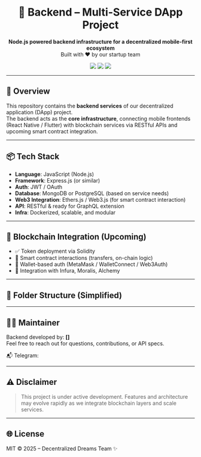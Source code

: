 <h1 align="center">🚀 Backend – Multi-Service DApp Project</h1>
<p align="center">
  <strong>Node.js powered backend infrastructure for a decentralized mobile-first ecosystem</strong><br/>
  Built with ❤️ by our startup team
</p>

<div align="center">
  <img src="https://img.shields.io/badge/Node.js-%23339933?style=for-the-badge&logo=node.js&logoColor=white"/>
  <img src="https://img.shields.io/badge/Web3.js-Ethereum-blueviolet?style=for-the-badge"/>
  <img src="https://img.shields.io/badge/API-RESTful%20/GraphQL-lightgrey?style=for-the-badge"/>
</div>

---

## 🧠 Overview

This repository contains the **backend services** of our decentralized application (DApp) project.  
The backend acts as the **core infrastructure**, connecting mobile frontends (React Native / Flutter) with blockchain services via RESTful APIs and upcoming smart contract integration.

---

## 📦 Tech Stack

- **Language**: JavaScript (Node.js)
- **Framework**: Express.js (or similar)
- **Auth**: JWT / OAuth
- **Database**: MongoDB or PostgreSQL (based on service needs)
- **Web3 Integration**: Ethers.js / Web3.js (for smart contract interaction)
- **API**: RESTful & ready for GraphQL extension
- **Infra**: Dockerized, scalable, and modular

---

## 🔗 Blockchain Integration (Upcoming)

- ✅ Token deployment via Solidity
- 🔄 Smart contract interactions (transfers, on-chain logic)
- 🔐 Wallet-based auth (MetaMask / WalletConnect / Web3Auth)
- 📡 Integration with Infura, Moralis, Alchemy

---

## 📁 Folder Structure (Simplified)


---

## 👨‍💻 Maintainer

Backend developed by: **[]**  
Feel free to reach out for questions, contributions, or API specs.

📬 Telegram: []()

---

## ⚠️ Disclaimer

> This project is under active development. Features and architecture may evolve rapidly as we integrate blockchain layers and scale services.

---

## 🌐 License

MIT © 2025 – Decentralized Dreams Team ✨

